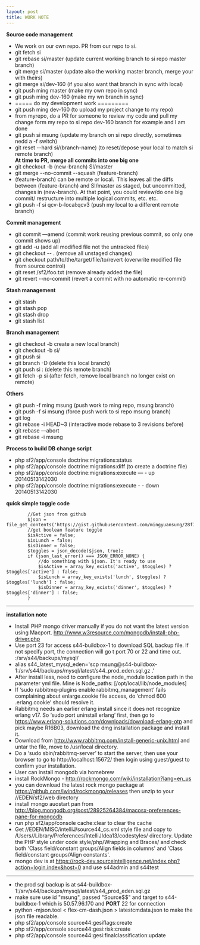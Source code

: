 ```yaml
---
layout: post
title: WORK NOTE
---
```


**Source code management**  

* We work on our own repo. PR from our repo to si.
* git fetch si
* git rebase si/master (update current working branch to si repo master branch)
* git merge si/master (update also the working master branch, merge your with theirs)
* git merge si/dev-160 (if you also want that branch in sync with local)
* git push ming master (make my own repo in sync)
* git push ming dev-160 (make my wn branch in sync)
*  ===== do my development work =========
* git push ming dev-160 (to upload my project change to my repo)
* from myrepo, do a PR for someone to review my code and pull my change form my repo to si repo dev-160 branch for example and I am done
* git push si msung (update my branch on si repo directly, sometimes nedd a -f switch)  
* git reset --hard si/(branch-name) (to reset/depose your local to match si remote branch)  
**At time to PR, merge all commits into one big one**
* git checkout -b (new-branch) SI/master  
* git merge --no-commit --squash (feature-branch)
* (feature-branch) can be remote or local.   This leaves all the diffs between (feature-branch) and SI/master as staged, but uncommitted, changes in (new-branch).  At that point, you could review/do one big commit/ restructure into multiple logical commits, etc. etc.
* git push -f si qcv-b-local:qcv3  (push my local to a different remote branch)

**Commit management**  

* git commit —amend (commit work reusing previous commit, so only one commit shows up)  
* git add -u (add all modified file not the untracked files)
* git checkout -- .  (remove all unstaged changes)
* git checkout path/to/the/target/file/to/revert (overwrite modified file from source control)
* git reset /sf2/foo.txt (remove already added the file) 
* git revert --no-commit <commit hash> (revert a commit with no automatic re-commit)

**Stash management**

* git stash
* git stash pop
* git stash drop
* git stash list  

**Branch management**  

* git checkout -b <new-branch-name>  create a new local branch)
* git checkout -b <local-branch-name> si/<remote-branch-name>
* git push si <new-brnach-name> 
* git branch -D <the-local-branch> (delete this local branch)
* git push si :<the-remove-branch> (delete this remote branch)
* git fetch -p si (after fetch, remove local branch no longer exist on remote) 

**Others**  

* git push -f ming msung (push work to ming repo, msung branch)
* git push -f si msung (force push work to si repo msung branch)
* git log
* git rebase -i HEAD~3 (interactive mode rebase to 3 revisions before)
* git rebase —abort
* git rebase -i msung


**Process to build DB change script**  

* php sf2/app/console doctrine:migrations:status
* php sf2/app/console doctrine:migrations:diff (to create a doctrine file)
* php sf2/app/console doctrine:migrations:execute — - up 20140513142030
* php sf2/app/console doctrine:migrations:execute - - down 20140513142030
  
**quick simple toggle code**

```
        //Get json from github    
        $json = file_get_contents('https://gist.githubusercontent.com/mingyuansung/28f7bcda7f2e3bfe4618/raw');
        //get boolean feature toggle
        $isActive = false;
        $isLunch = false;
        $isDinner = false;
        $toggles = json_decode($json, true);
        if (json_last_error() === JSON_ERROR_NONE) {
            //do something with $json. It's ready to use
            $isActive = array_key_exists('active', $toggles) ? $toggles['active'] : false;
            $isLunch = array_key_exists('lunch', $toggles) ? $toggles['lunch'] : false;
            $isDinner = array_key_exists('dinner', $toggles) ? $toggles['dinner'] : false;
        }

```  

---
**installation note**  

* Install PHP mongo driver manually if you do not want the latest version using Macport.  http://www.w3resource.com/mongodb/install-php-driver.php
* Use port 23 for access s44-buildbox-1 to download SQL backup file.  If not specify port, the connection will go t port 70 or 22 and time out. :/srv/s44/backups/mysql/
* alias s44_latest_mysql_eden='scp msung@s44-buildbox-1:/srv/s44/backups/mysql/latest/s44_prod_eden.sql.gz .'
* After install less, need to configure the node_module location path in the parameter yml file.  Mine is Node_paths: [/opt/local/lib/node_modules]
* If ‘sudo rabbitmq-plugins enable rabbitmq_management’ fails complaining about enlarge.cookie file access, do ‘chmod 600 .erlang.cookie’ should resolve it.
* Rabbitmq needs an earlier erlang install since it does not recognize erlang v17.  So ‘sudo port uninstall erlang’ first, then go to https://www.erlang-solutions.com/downloads/download-erlang-otp and pick maybe R16B03, download the dmg installation package and install it.
* Download from http://www.rabbitmq.com/install-generic-unix.html and untar the file, move to /usr/local directory.
* Do a ‘sudo sbin/rabbitmq-server’ to start the server, then use your browser to go to http://localhost:15672/ then login using guest/guest to confirm your installation.
* User can install mongodb via homebrew
* install RockMongo - http://rockmongo.com/wiki/installation?lang=en_us 
* you can download the latest rock mongo package at https://github.com/iwind/rockmongo/releases then unzip to your //EDEN/sf2/web directory
* install mongo auostart pan from http://blog.mongodb.org/post/28925264384/macosx-preferences-pane-for-mongodb
* run php sf2/app/console cache:clear to clear the cache  
* Get //EDEN/MISC/intelliJ/source44_cs.xml style file and copy to  /Users/<yourusername>/Library/Preferences/IntelliJIdea13/codestyles/ directory. Update the PHP style under code style/php/Wrapping and Braces/ and check both 'Class field/constant groups/Align fields in columns' and 'Class field/constant groups/Align constants'.
* mongo dev is at https://rock-dev.sourceintelligence.net/index.php?action=login.index&host=0  and use s44admin and s44test

---
* the prod sql backup is at s44-buildbox-1:/srv/s44/backups/mysql/latest/s44_prod_eden.sql.gz 
* make sure use  id "msung", passed "Source$$" and target to s44-buildbox-1 which is 50.57.96.170 and **PORT** 22 for connection  
* python -mjson.tool < flex-cm-dash.json > latestcmdata.json to make the json file readable.
* php sf2/app/console source44:gesiflags:create
* php sf2/app/console source44:gesi:risk:create
* php sf2/app/console source44:gesi:finalclassification:update  